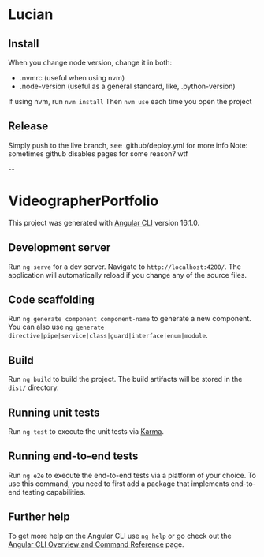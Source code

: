 # Lucian
## Install
When you change node version, change it in both:
- .nvmrc (useful when using nvm)
- .node-version (useful as a general standard, like, .python-version)

If using nvm, run `nvm install`
Then `nvm use` each time you open the project

## Release
Simply push to the live branch, see .github/deploy.yml for more info
Note: sometimes github disables pages for some reason? wtf

--
# VideographerPortfolio

This project was generated with [Angular CLI](https://github.com/angular/angular-cli) version 16.1.0.

## Development server

Run `ng serve` for a dev server. Navigate to `http://localhost:4200/`. The application will automatically reload if you change any of the source files.

## Code scaffolding

Run `ng generate component component-name` to generate a new component. You can also use `ng generate directive|pipe|service|class|guard|interface|enum|module`.

## Build

Run `ng build` to build the project. The build artifacts will be stored in the `dist/` directory.

## Running unit tests

Run `ng test` to execute the unit tests via [Karma](https://karma-runner.github.io).

## Running end-to-end tests

Run `ng e2e` to execute the end-to-end tests via a platform of your choice. To use this command, you need to first add a package that implements end-to-end testing capabilities.

## Further help

To get more help on the Angular CLI use `ng help` or go check out the [Angular CLI Overview and Command Reference](https://angular.io/cli) page.
